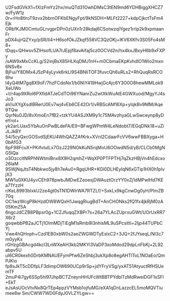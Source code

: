 U2FsdGVkX1+fXIzFmYz2hx/muQTd31OwhDMsC3tEN9md6YDHBiggXHCZ7w/FyW1z
0r+rHn8tlroT9zvx2bbmOFKbENgyFpt/9kNSDH+MLFt2227+kdpCjkctTsFm4Ejk
ORbfKJM0CmtuGLrvgprDPn0zUXn1r28kdaj6CSotwzqlYgez1rrlp2k9xpmaanFr
pDX4ujrQZYxy/pSR/Il4+H6sofOkJZkqf558VC3QzOKj+lKV6XKfv3S05Fo4sM8+
tDqq+QHwsv5ZIHsofLUA7rJEpjf8avAifaj5cz0OCVd2n/hx4kxJBxyH6b9xFXPy
/sAW9xMxCcKLg/S2injBsX85HLKqDMJ1nH+m0CbmaEKpKvhdlO1Wio2mxn6NSv8x
BjFui/Y8DMx4J5zP4yLyvk6rkLl9S4BNliTOF3fuvcQh6uRLs2+RhQuqRsRCO8hv
I4yQ4tM7gq8X9oF/7hzFCdoNx1/b0NiY419HwjGcAjc6Y3O0O8hewMMLok9XeUWo
+t/r4ap9XRoI6PXfidATJeCdTOi96YNanrZu2wtXkWuAtE4GWXuod/MgyYJ4sJo3
aV/uXYgXsdlBRerU0Ev7wj4vEb6CE42Or1/vRBScAM16Xp+ylqkBv9MM/Aqe9TQw
QyrNu0JD/8vXmoEn7fB2+tzkYU4ASJXM9y1c75MAvzhyaGLwSwceynp8yDeYrot+
yk2arLUax5YbAuOnPwBLdeFA/E9+BFwgWPmW4LeNdobt7/EGqDNk18+uZiJLJkBY
54/5cyQxcGOSvdSjEKU4WhQAZZAfKrk+XVnl2CdaarFcVV6wwFBBXyga+H0bAfG3
6pF98FcuX+PKifvIuILx7OzJ229NOkKuN5rqMoU6OOwdN5d/yB/CLCb0MgNG5lQa
o3OzccItNRPhNWtmiBnx8X9H2qmhZ+WqXP0PTFPTHj7qZkzHBjVn4hEdcxo26laM
9SWjNqJtsT4Nbkwo5jy8h7eAu0+RgqUHR+KGl0DLHEyIqN6xGTip1HX0h1plvjX3
MW1u0XKU4yvCEh978pwbJMDwEZeoesjDWAuztOrzYY0xZj1dMPwlHd7KEa71YzzH
r/KeL8993bIxkU2ze4gt0sTN1DWlrWA7RTZLf/+SxkLx9kgCnwDg0yH/PlmZB70q
OC1wzWcgP8kHzdOW8WQxH1JwqgRiugBdT+AnCHONks2fQ1fx4jkRjM0zA05KmZ5A
6ngcJdCZB8PBpsr0g+1CZJfuqqZXBPr7s+26a7YLAcZUprxuGWt/UOrUxRR7X6r2
goqwbbPB2aJCTj1OImMDjTiEgM1sRmb9l3nhisML9uSPcsitti+2Ijp44TUPbCYj
Vwe4hQHnph+Czd1EB0xbW0s2aeZWGWDTyEslxC2+3JQ+2fJYseqL/Nl3c7m0yyKx
rGHzgGBAcgd4kcI3LnWXeAH3kb2MKYi3VaDP3xoMdod29dpLnFbKj+2L92abpv5U
ul6CR0kexh0DrbKMNAUEFymPfw6ZeShbj3ukXp8o8egAHTlToL1NOaEo/QmPJKio
fp8sJkT5cDDfpLF3dimpOW690UCp9rSp+jdYFryVSg/yxAT51AtyuctRfHSUemTF
2muP4i7gy6SSp5hl97JhpBCTZneynHHUFcWtBBTPYdblTzMdRweiDGF1sSFl+EkT
eJsAsUOcVtvNx8QrTEp4ppzVYMsb1ojfuMG/eXA1qDnLazzcEL5moMQVTiumee8w
Sm/CWW7WD0FdyJ0VLZYLgw==

